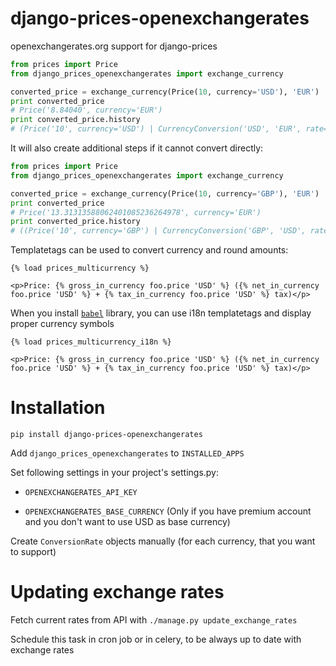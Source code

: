 # django-prices-openexchangerates
openexchangerates.org support for django-prices

```python
from prices import Price
from django_prices_openexchangerates import exchange_currency

converted_price = exchange_currency(Price(10, currency='USD'), 'EUR')
print converted_price
# Price('8.84040', currency='EUR')
print converted_price.history
# (Price('10', currency='USD') | CurrencyConversion('USD', 'EUR', rate=Decimal('0.88404')))
```

It will also create additional steps if it cannot convert directly: 

```python
from prices import Price
from django_prices_openexchangerates import exchange_currency

converted_price = exchange_currency(Price(10, currency='GBP'), 'EUR')
print converted_price
# Price('13.31313588062401085236264978', currency='EUR')
print converted_price.history
# ((Price('10', currency='GBP') | CurrencyConversion('GBP', 'USD', rate=Decimal('1.507272590247946341095787173'))) | CurrencyConversion('USD', 'EUR', rate=Decimal('0.88326')))
```

Templatetags can be used to convert currency and round amounts:

```django
{% load prices_multicurrency %}

<p>Price: {% gross_in_currency foo.price 'USD' %} ({% net_in_currency foo.price 'USD' %} + {% tax_in_currency foo.price 'USD' %} tax)</p>
```

When you install [`babel`](http://babel.edgewall.org/) library, you can use i18n templatetags and display proper currency symbols

```django
{% load prices_multicurrency_i18n %}

<p>Price: {% gross_in_currency foo.price 'USD' %} ({% net_in_currency foo.price 'USD' %} + {% tax_in_currency foo.price 'USD' %} tax)</p>
```

Installation
==============
```
pip install django-prices-openexchangerates
```
Add `django_prices_openexchangerates` to `INSTALLED_APPS`

Set following settings in your project's settings.py:

 * `OPENEXCHANGERATES_API_KEY`

 * `OPENEXCHANGERATES_BASE_CURRENCY` (Only if you have premium account and you don't want to use USD as base currency)

Create `ConversionRate` objects manually (for each currency, that you want to support)

Updating exchange rates
=======================
Fetch current rates from API with `./manage.py update_exchange_rates`

Schedule this task in cron job or in celery, to be always up to date with exchange rates
